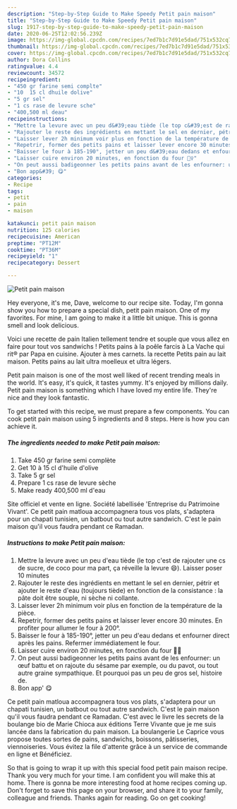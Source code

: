 ```yaml
---
description: "Step-by-Step Guide to Make Speedy Petit pain maison"
title: "Step-by-Step Guide to Make Speedy Petit pain maison"
slug: 1917-step-by-step-guide-to-make-speedy-petit-pain-maison
date: 2020-06-25T12:02:56.239Z
image: https://img-global.cpcdn.com/recipes/7ed7b1c7d91e5dad/751x532cq70/petit-pain-maison-photo-principale-de-la-recette.jpg
thumbnail: https://img-global.cpcdn.com/recipes/7ed7b1c7d91e5dad/751x532cq70/petit-pain-maison-photo-principale-de-la-recette.jpg
cover: https://img-global.cpcdn.com/recipes/7ed7b1c7d91e5dad/751x532cq70/petit-pain-maison-photo-principale-de-la-recette.jpg
author: Dora Collins
ratingvalue: 4.4
reviewcount: 34572
recipeingredient:
- "450 gr farine semi complte"
- "10  15 cl dhuile dolive"
- "5 gr sel"
- "1 cs rase de levure sche"
- "400,500 ml deau"
recipeinstructions:
- "Mettre la levure avec un peu d&#39;eau tiède (le top c&#39;est de rajouter une cs de sucre, de coco pour ma part, ça réveille la levure 😄). Laisser poser 10 minutes"
- "Rajouter le reste des ingrédients en mettant le sel en dernier, pétrir et ajouter le reste d&#39;eau (toujours tiède) en fonction de la consistance : la pâte doit être souple, ni sèche ni collante."
- "Laisser lever 2h minimum voir plus en fonction de la température de la pièce."
- "Repetrir, former des petits pains et laisser lever encore 30 minutes. En profiter pour allumer le four à 200°."
- "Baisser le four à 185-190°, jetter un peu d&#39;eau dedans et enfourner direct après les pains. Refermer immédiatement le four."
- "Laisser cuire environ 20 minutes, en fonction du four 🤷‍♀️"
- "On peut aussi badigeonner les petits pains avant de les enfourner: un œuf battu et on rajoute du sésame par exemple, ou du pavot, ou tout autre graine sympathique. Et pourquoi pas un peu de gros sel, histoire de."
- "Bon app&#39; 😋"
categories:
- Recipe
tags:
- petit
- pain
- maison

katakunci: petit pain maison 
nutrition: 125 calories
recipecuisine: American
preptime: "PT12M"
cooktime: "PT36M"
recipeyield: "1"
recipecategory: Dessert

---
```



![Petit pain maison](https://img-global.cpcdn.com/recipes/7ed7b1c7d91e5dad/751x532cq70/petit-pain-maison-photo-principale-de-la-recette.jpg)

Hey everyone, it's me, Dave, welcome to our recipe site. Today, I'm gonna show you how to prepare a special dish, petit pain maison. One of my favorites. For mine, I am going to make it a little bit unique. This is gonna smell and look delicious.

Voici une recette de pain Italien tellement tendre et souple que vous allez en faire pour tout vos sandwichs ! Petits pains à la poêle farcis à La Vache qui rit® par Papa en cuisine. Ajouter à mes carnets. la recette Petits pain au lait maison. Petits pains au lait ultra moelleux et ultra légers.

Petit pain maison is one of the most well liked of recent trending meals in the world. It's easy, it's quick, it tastes yummy. It's enjoyed by millions daily. Petit pain maison is something which I have loved my entire life. They're nice and they look fantastic.


To get started with this recipe, we must prepare a few components. You can cook petit pain maison using 5 ingredients and 8 steps. Here is how you can achieve it.

<!--inarticleads1-->

##### The ingredients needed to make Petit pain maison:

1. Take 450 gr farine semi complète
1. Get 10 à 15 cl d&#39;huile d&#39;olive
1. Take 5 gr sel
1. Prepare 1 cs rase de levure sèche
1. Make ready 400,500 ml d&#39;eau


Site officiel et vente en ligne. Société labellisée &#39;Entreprise du Patrimoine Vivant&#39;. Ce petit pain matloua accompagnera tous vos plats, s&#39;adaptera pour un chapati tunisien, un batbout ou tout autre sandwich. C&#39;est le pain maison qu&#39;il vous faudra pendant ce Ramadan. 

<!--inarticleads2-->

##### Instructions to make Petit pain maison:

1. Mettre la levure avec un peu d&#39;eau tiède (le top c&#39;est de rajouter une cs de sucre, de coco pour ma part, ça réveille la levure 😄). Laisser poser 10 minutes
1. Rajouter le reste des ingrédients en mettant le sel en dernier, pétrir et ajouter le reste d&#39;eau (toujours tiède) en fonction de la consistance : la pâte doit être souple, ni sèche ni collante.
1. Laisser lever 2h minimum voir plus en fonction de la température de la pièce.
1. Repetrir, former des petits pains et laisser lever encore 30 minutes. En profiter pour allumer le four à 200°.
1. Baisser le four à 185-190°, jetter un peu d&#39;eau dedans et enfourner direct après les pains. Refermer immédiatement le four.
1. Laisser cuire environ 20 minutes, en fonction du four 🤷‍♀️
1. On peut aussi badigeonner les petits pains avant de les enfourner: un œuf battu et on rajoute du sésame par exemple, ou du pavot, ou tout autre graine sympathique. Et pourquoi pas un peu de gros sel, histoire de.
1. Bon app&#39; 😋


Ce petit pain matloua accompagnera tous vos plats, s&#39;adaptera pour un chapati tunisien, un batbout ou tout autre sandwich. C&#39;est le pain maison qu&#39;il vous faudra pendant ce Ramadan. C&#39;est avec le livre les secrets de la boulange bio de Marie Chioca aux éditions Terre Vivante que je me suis lancée dans la fabrication du pain maison. La boulangerie Le Caprice vous propose toutes sortes de pains, sandwichs, boissons, pâtisseries, viennoiseries. Vous évitez la file d&#39;attente grâce à un service de commande en ligne et Bénéficiez. 

So that is going to wrap it up with this special food petit pain maison recipe. Thank you very much for your time. I am confident you will make this at home. There is gonna be more interesting food at home recipes coming up. Don't forget to save this page on your browser, and share it to your family, colleague and friends. Thanks again for reading. Go on get cooking!
